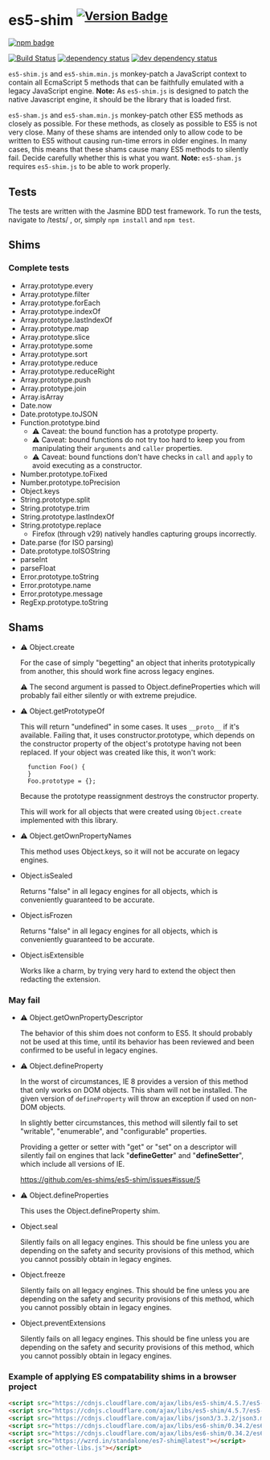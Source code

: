 # es5-shim <sup>[![Version Badge][npm-version-svg]][npm-url]</sup>

[![npm badge][npm-badge-png]][npm-url]

[![Build Status][travis-svg]][travis-url]
[![dependency status][deps-svg]][deps-url]
[![dev dependency status][dev-deps-svg]][dev-deps-url]

`es5-shim.js` and `es5-shim.min.js` monkey-patch a JavaScript context to
contain all EcmaScript 5 methods that can be faithfully emulated with a
legacy JavaScript engine.
**Note:** As `es5-shim.js` is designed to patch the native Javascript
engine, it should be the library that is loaded first.

`es5-sham.js` and `es5-sham.min.js` monkey-patch other ES5 methods as
closely as possible.  For these methods, as closely as possible to ES5
is not very close.  Many of these shams are intended only to allow code
to be written to ES5 without causing run-time errors in older engines.
In many cases, this means that these shams cause many ES5 methods to
silently fail.  Decide carefully whether this is what you want.
**Note:** `es5-sham.js` requires `es5-shim.js` to be able to work properly.


## Tests

The tests are written with the Jasmine BDD test framework.
To run the tests, navigate to <root-folder>/tests/ , or,
simply `npm install` and `npm test`.

## Shims

### Complete tests ###

* Array.prototype.every
* Array.prototype.filter
* Array.prototype.forEach
* Array.prototype.indexOf
* Array.prototype.lastIndexOf
* Array.prototype.map
* Array.prototype.slice
* Array.prototype.some
* Array.prototype.sort
* Array.prototype.reduce
* Array.prototype.reduceRight
* Array.prototype.push
* Array.prototype.join
* Array.isArray
* Date.now
* Date.prototype.toJSON
* Function.prototype.bind
    * :warning: Caveat: the bound function has a prototype property.
    * :warning: Caveat: bound functions do not try too hard to keep you
      from manipulating their ``arguments`` and ``caller`` properties.
    * :warning: Caveat: bound functions don't have checks in ``call`` and
      ``apply`` to avoid executing as a constructor.
* Number.prototype.toFixed
* Number.prototype.toPrecision
* Object.keys
* String.prototype.split
* String.prototype.trim
* String.prototype.lastIndexOf
* String.prototype.replace
    * Firefox (through v29) natively handles capturing groups incorrectly.
* Date.parse (for ISO parsing)
* Date.prototype.toISOString
* parseInt
* parseFloat
* Error.prototype.toString
* Error.prototype.name
* Error.prototype.message
* RegExp.prototype.toString

## Shams

* :warning: Object.create

    For the case of simply "begetting" an object that inherits
    prototypically from another, this should work fine across legacy
    engines.

    :warning: The second argument is passed to Object.defineProperties
    which will probably fail either silently or with extreme prejudice.

* :warning: Object.getPrototypeOf

    This will return "undefined" in some cases.  It uses `__proto__` if
    it's available.  Failing that, it uses constructor.prototype, which
    depends on the constructor property of the object's prototype having
    not been replaced.  If your object was created like this, it won't
    work:

        function Foo() {
        }
        Foo.prototype = {};

    Because the prototype reassignment destroys the constructor
    property.

    This will work for all objects that were created using
    `Object.create` implemented with this library.

* :warning: Object.getOwnPropertyNames

    This method uses Object.keys, so it will not be accurate on legacy
    engines.

* Object.isSealed

    Returns "false" in all legacy engines for all objects, which is
    conveniently guaranteed to be accurate.

* Object.isFrozen

    Returns "false" in all legacy engines for all objects, which is
    conveniently guaranteed to be accurate.

* Object.isExtensible

    Works like a charm, by trying very hard to extend the object then
    redacting the extension.

### May fail

* :warning: Object.getOwnPropertyDescriptor

    The behavior of this shim does not conform to ES5.  It should
    probably not be used at this time, until its behavior has been
    reviewed and been confirmed to be useful in legacy engines.

* :warning: Object.defineProperty

    In the worst of circumstances, IE 8 provides a version of this
    method that only works on DOM objects.  This sham will not be
    installed.  The given version of `defineProperty` will throw an
    exception if used on non-DOM objects.

    In slightly better circumstances, this method will silently fail to
    set "writable", "enumerable", and "configurable" properties.

    Providing a getter or setter with "get" or "set" on a descriptor
    will silently fail on engines that lack "__defineGetter__" and
    "__defineSetter__", which include all versions of IE.

    https://github.com/es-shims/es5-shim/issues#issue/5

* :warning: Object.defineProperties

    This uses the Object.defineProperty shim.

* Object.seal

    Silently fails on all legacy engines.  This should be
    fine unless you are depending on the safety and security
    provisions of this method, which you cannot possibly
    obtain in legacy engines.

* Object.freeze

    Silently fails on all legacy engines.  This should be
    fine unless you are depending on the safety and security
    provisions of this method, which you cannot possibly
    obtain in legacy engines.

* Object.preventExtensions

    Silently fails on all legacy engines.  This should be
    fine unless you are depending on the safety and security
    provisions of this method, which you cannot possibly
    obtain in legacy engines.

### Example of applying ES compatability shims in a browser project

```html
<script src="https://cdnjs.cloudflare.com/ajax/libs/es5-shim/4.5.7/es5-shim.min.js"></script>
<script src="https://cdnjs.cloudflare.com/ajax/libs/es5-shim/4.5.7/es5-sham.min.js"></script>
<script src="https://cdnjs.cloudflare.com/ajax/libs/json3/3.3.2/json3.min.js"></script>
<script src="https://cdnjs.cloudflare.com/ajax/libs/es6-shim/0.34.2/es6-shim.min.js"></script>
<script src="https://cdnjs.cloudflare.com/ajax/libs/es6-shim/0.34.2/es6-sham.min.js"></script>
<script src="https://wzrd.in/standalone/es7-shim@latest"></script>
<script src="other-libs.js"></script>
```
[npm-url]: https://npmjs.org/package/es5-shim
[npm-version-svg]: http://versionbadg.es/es-shims/es5-shim.svg
[travis-svg]: https://travis-ci.org/es-shims/es5-shim.svg
[travis-url]: https://travis-ci.org/es-shims/es5-shim
[deps-svg]: https://david-dm.org/es-shims/es5-shim.svg
[deps-url]: https://david-dm.org/es-shims/es5-shim
[dev-deps-svg]: https://david-dm.org/es-shims/es5-shim/dev-status.svg
[dev-deps-url]: https://david-dm.org/es-shims/es5-shim#info=devDependencies
[npm-badge-png]: https://nodei.co/npm/es5-shim.png?downloads=true&stars=true
